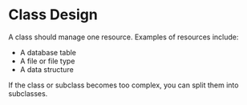 # Class Design

A class should manage one resource. Examples of resources include:
- A database table
- A file or file type
- A data structure

If the class or subclass becomes too complex, you can split them into
subclasses.
